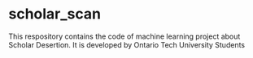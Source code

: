 # scholar_scan
This respository contains the code of machine learning project about Scholar Desertion. It is developed by Ontario Tech University Students
